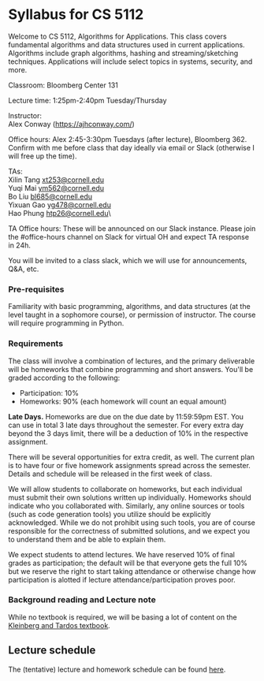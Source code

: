 # Syllabus for CS 5112

Welcome to CS 5112, Algorithms for Applications. This class covers fundamental
algorithms and data structures used in current applications.  Algorithms
include graph algorithms, hashing and streaming/sketching techniques.
Applications will include select topics in systems, security, and more.

Classroom: Bloomberg Center 131

Lecture time: 1:25pm-2:40pm Tuesday/Thursday

Instructor:\
Alex Conway (https://ajhconway.com/)

Office hours: Alex 2:45-3:30pm Tuesdays (after lecture), Bloomberg 362. Confirm
with me before class that day ideally via email or Slack (otherwise I will free
up the time).

TAs:\
Xilin Tang <xt253@cornell.edu>\
Yuqi Mai <ym562@cornell.edu>\
Bo Liu <bl685@cornell.edu>\
Yixuan Gao <yg478@cornell.edu>\
Hao Phung <htp26@cornell.edu>\

TA Office hours: These will be announced on our Slack instance. Please join the
#office-hours channel on Slack for virtual OH and expect TA response in 24h.

You will be invited to a class slack, which we will use for announcements, Q&A,
etc.

### Pre-requisites

Familiarity with basic programming, algorithms, and data structures (at the
level taught in a sophomore course), or permission of instructor. The course
will require programming in Python.

### Requirements

The class will involve a combination of lectures, and the primary deliverable
will be homeworks that combine programming and short answers. You'll be graded
according to the following:

* Participation: 10%
* Homeworks:  90% (each homework will count an equal amount)

**Late Days.** Homeworks are due on the due date by 11:59:59pm EST. You can use
in total 3 late days throughout the semester. For every extra day beyond the 3
days limit, there will be a deduction of 10% in the respective assignment.

There will be several opportunities for extra credit, as well. The current plan
is to have four or five homework assignments spread across the semester.
Details and schedule will be released in the first week of class.

We will allow students to collaborate on homeworks, but each individual must
submit their own solutions written up individually. Homeworks should indicate
who you collaborated with. Similarly, any online sources or tools (such as code
generation tools) you utilize should be explicitly acknowledged. While we do
not prohibit using such tools, you are of course responsible for the
correctness of submitted solutions, and we expect you to understand them and be
able to explain them.

We expect students to attend lectures. We have reserved 10\% of final grades as
participation; the default will be that everyone gets the full 10\% but we
reserve the right to start taking attendance or otherwise change how
participation is alotted if lecture attendance/participation proves poor.

### Background reading and Lecture note

While no textbook is required, we will be basing a lot of content on the [Kleinberg and Tardos textbook](https://www.pearson.com/en-us/subject-catalog/p/algorithm-design/P200000003259/9780137546350).

## Lecture schedule

The (tentative) lecture and homework schedule can be found [here](https://docs.google.com/spreadsheets/d/1fI9qSRXQI19L43OZwzBc_fsFxwSVE8cHtWldDbcIzTg/edit?usp=sharing).
